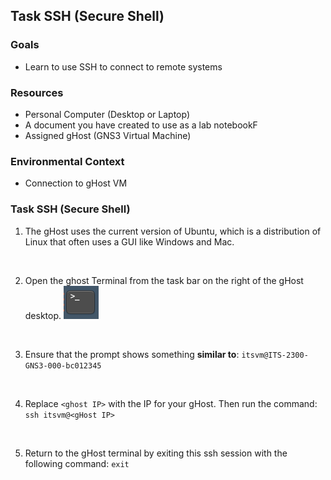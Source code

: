 ## Task SSH (Secure Shell)

### Goals
-   Learn to use SSH to connect to remote systems

### Resources

- Personal Computer (Desktop or Laptop)
- A document you have created to use as a lab notebookF
- Assigned gHost (GNS3 Virtual Machine)

### Environmental Context
- Connection to gHost VM

### Task SSH (Secure Shell)

1. The gHost uses the current version of Ubuntu, which is a distribution of Linux that often uses a GUI like Windows and Mac.
<br>

2. Open the ghost Terminal from the task bar on the right of the gHost desktop.
    ![](./images/image4.png)
<br>

3. Ensure that the prompt shows something **similar to**: ``itsvm@ITS-2300-GNS3-000-bc012345``
<br>

4. Replace ```<ghost IP>``` with the IP for your gHost. Then run the command: ``ssh itsvm@<gHost IP>``
<br>

5. Return to the gHost terminal by exiting this ssh session with the following command: ``exit``